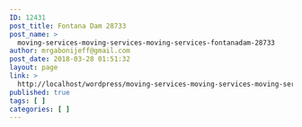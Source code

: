 ```yaml
---
ID: 12431
post_title: Fontana Dam 28733
post_name: >
  moving-services-moving-services-moving-services-fontanadam-28733
author: mrgabonijeff@gmail.com
post_date: 2018-03-28 01:51:32
layout: page
link: >
  http://localhost/wordpress/moving-services-moving-services-moving-services-fontanadam-28733/
published: true
tags: [ ]
categories: [ ]
---
```

